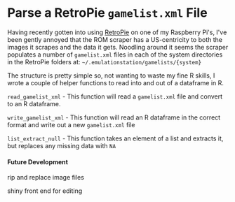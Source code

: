 # Parse a RetroPie `gamelist.xml` File

Having recently gotten into using [RetroPie](https://retropie.org.uk/) on one of my Raspberry Pi's, I've been gently annoyed that the ROM scraper has a US-centricity to both the images it scrapes and the data it gets. Noodling around it seems the scraper populates a number of `gamelist.xml` files in each of the system directories in the RetroPie folders at: `~/.emulationstation/gamelists/{system}`

The structure is pretty simple so, not wanting to waste my fine R skills, I wrote a couple of helper functions to read into and out of a dataframe in R.

`read_gamelist_xml` - This function will read a `gamelist.xml` file and convert to an R dataframe.

`write_gamelist_xml` - This function will read an R dataframe in the correct format and write out a new `gamelist.xml` file

`list_extract_null` - This function takes an element of a list and extracts it, but replaces any missing data with `NA`

#### Future Development

rip and replace image files

shiny front end for editing
